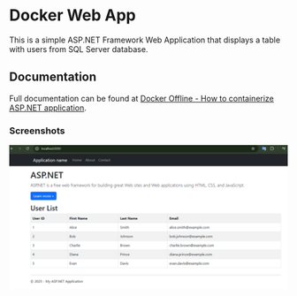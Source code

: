 # Docker Web App
This is a simple ASP.NET Framework Web Application that displays a table with users from SQL Server database.

## Documentation
Full documentation can be found at [Docker Offline - How to containerize ASP.NET application](https://reedelsevier-my.sharepoint.com/:w:/r/personal/osypovay_science_regn_net/Documents/Documents/Elsevier/JPOC/Docker%20offline/Docker%20Offline.docx?d=wb2b34869ca2a4b4f83e389fbb32a95df&csf=1&web=1&e=hC8rgt&nav=eyJoIjoiMTI4NjQwNTAwOCJ9).

### Screenshots
![](./screenshots/demo-1.png)